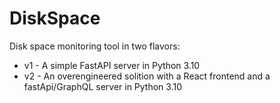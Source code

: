 # DiskSpace


Disk space monitoring tool in two flavors:
* v1 - A simple FastAPI server in Python 3.10
* v2 - An overengineered solition with a React frontend and a fastApi/GraphQL server in Python 3.10
